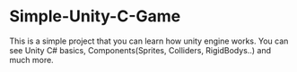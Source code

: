 # Simple-Unity-C-Game
This is a simple project that you can learn how unity engine works.
You can see Unity C# basics, Components(Sprites, Colliders, RigidBodys..) and much more.
